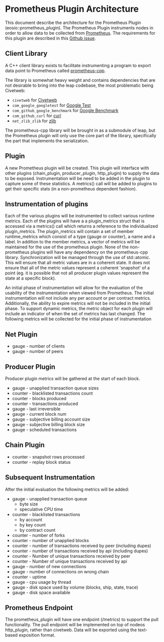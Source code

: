 # Prometheus Plugin Architecture

This document describe the architecture for the Prometheus Plugin (eosio::prometheus_plugin).  The Prometheus Plugin instruments nodes in order to allow
data to be collected from [Prometheus](https://prometheus.io/).  The requirements for this plugin are described in this [Github issue](https://github.com/eosnetworkfoundation/mandel/issues/67).

## Client Library

A C++ client library exists to facilitate instrumenting a program to export data point to Prometheus called [prometheus-cpp](https://github.com/jupp0r/prometheus-cpp).

The library is somewhat heavy weight and contains dependencies that are not desirable to bring into the leap codebase, the most problematic being Civetweb:

* `civetweb` for [Civetweb](https://github.com/civetweb/civetweb)
* `com_google_googletest` for [Google Test](https://github.com/google/googletest)
* `com_github_google_benchmark` for [Google Benchmark](https://github.com/google/benchmark)
* `com_github_curl` for [curl](https://curl.haxx.se/)
* `net_zlib_zlib` for [zlib](http://www.zlib.net/)

The prometheus-cpp library will be brought in as a submodule of leap, but the Prometheus plugin will only use the core part of the library, specifically the part that implements the serialization. 

## Plugin

A new Prometheus plugin will be created.  This plugin will interface with other plugins (chain_plugin, producer_plugin, http_plugin) to supply the data to be exposed.  Instrumentation will be need to be added in the plugin to capture some of these statistics. 
A metrics() call will be added to plugins to get their specific stats (in a non-prometheus dependent fashion).

## Instrumentation of plugins

Each of the various plugins will be instrumented to collect various runtime metrics.  Each of the plugins will have a a plugin_metrics struct that is accessed via a metrics() call which returns a reference to the individualized plugin_metrics. 
The plugin_metrics will contain a set of member runtime_metrics which consist of a type {gauge or counter}, a name and a label.  In addition to the member metrics, a vector of metrics will be maintained for the use of the prometheus plugin. None of the non-prometheus plugins will have any dependency on the prometheus-cpp library. 
Synchronization will be managed through the use of std::atomic.  This will ensure that all metric values are in a coherent state.  It does not ensure that all of the metric values represent a coherent 'snapshot' of a point (eg. it is possible that not all producer plugin values represent the state at a specific block).

An initial phase of instrumentation will allow for the evaluation of the usability of the instrumentation when viewed from Prometheus.  The initial instrumentation will not include any per account or per contract metrics.  Additionally, the ability to expire metrics will not be included in the initial phase. To support dynamic metrics, the metric object for each plugin will include an indicator of when the set of metrics has last changed.  The following metrics will be collected for the initial phase of instrumentation

## Net Plugin
* gauge - number of clients
* gauge - number of peers
 
## Producer Plugin

Producer plugin metrics will be gathered at the start of each block.

* gauge - unapplied transaction queue sizes
* counter - blacklisted transactions count
* counter - blocks produced
* counter - transactions produced
* gauge - last irreversible
* gauge - current block num
* gauge - subjective billing account size
* gauge - subjective billing block size
* gauge - scheduled transactions
 
## Chain Plugin
* counter - snapshot rows processed
* counter - replay block status 

## Subsequent Instrumentation
After the initial evaluation the following metrics will be added:

* gauge - unapplied transaction queue
  * byte size
  * speculative CPU time
* counter - blacklisted transactions
  * by account
  * by key count
  * by contract count
* counter - number of forks
* counter - number of unapplied blocks
* counter - number of transactions received by peer (including dupes) 
* counter - number of transactions received by api (including dupes)
* counter - Number of unique transactions received by peer 
* counter - Number of unique transactions received by api 
* gauge - number of new connections 
* gauge - number of connections on wrong chain
* counter - uptime
* gauge - cpu usage by thread
* gauge - disk space used by volume (blocks, ship, state, trace)
* gauge - disk space available

## Prometheus Endpoint
The prometheus_plugin will have one endpoint (/metrics) to support the pull functionality. The pull endpoint will be implemented on top of nodeos http_plugin, rather than civetweb.
Data will be exported using the text-based exposition format.
